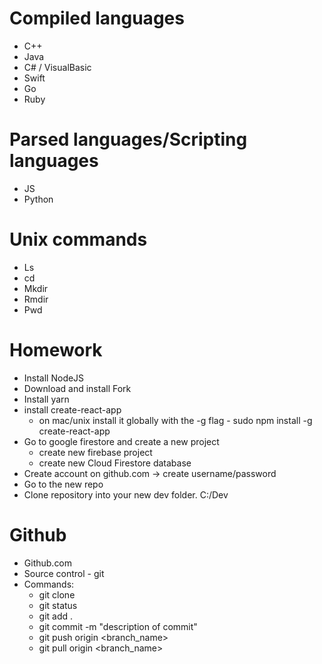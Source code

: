 # Compiled languages
* C++
* Java
* C# / VisualBasic
* Swift
* Go
* Ruby

# Parsed languages/Scripting languages
* JS
* Python

# Unix commands
* Ls 
* cd
* Mkdir 
* Rmdir 
* Pwd

# Homework
* Install NodeJS
* Download and install Fork 
* Install yarn
* install create-react-app 
  * on mac/unix install it globally with the -g flag - sudo npm install -g create-react-app
* Go to google firestore and create a new project
  * create new firebase project
  * create new Cloud Firestore database
* Create account on github.com -> create username/password
* Go to the new repo
* Clone repository into your new dev folder.  C:/Dev

# Github
* Github.com
* Source control - git 
* Commands:
  * git clone <urlOfRepository>
  * git status
  * git add .
  * git commit -m "description of commit"
  * git push origin <branch_name>
  * git pull origin <branch_name>